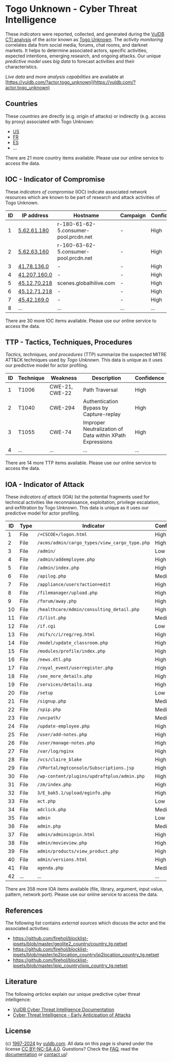 # Togo Unknown - Cyber Threat Intelligence

These _indicators_ were reported, collected, and generated during the [VulDB CTI analysis](https://vuldb.com/?kb.cti) of the actor known as [Togo Unknown](https://vuldb.com/?actor.togo_unknown). The _activity monitoring_ correlates data from social media, forums, chat rooms, and darknet markets. It helps to determine associated actors, specific activities, expected intentions, emerging research, and ongoing attacks. Our unique _predictive model_ uses _big data_ to forecast activities and their characteristics.

_Live data_ and more _analysis capabilities_ are available at [https://vuldb.com/?actor.togo_unknown](https://vuldb.com/?actor.togo_unknown)

## Countries

These _countries_ are directly (e.g. origin of attacks) or indirectly (e.g. access by proxy) associated with Togo Unknown:

* [US](https://vuldb.com/?country.us)
* [FR](https://vuldb.com/?country.fr)
* [ES](https://vuldb.com/?country.es)
* ...

There are 21 more country items available. Please use our online service to access the data.

## IOC - Indicator of Compromise

These _indicators of compromise_ (IOC) indicate associated network resources which are known to be part of research and attack activities of Togo Unknown.

ID | IP address | Hostname | Campaign | Confidence
-- | ---------- | -------- | -------- | ----------
1 | [5.62.61.180](https://vuldb.com/?ip.5.62.61.180) | r-180-61-62-5.consumer-pool.prcdn.net | - | High
2 | [5.62.63.160](https://vuldb.com/?ip.5.62.63.160) | r-160-63-62-5.consumer-pool.prcdn.net | - | High
3 | [41.78.136.0](https://vuldb.com/?ip.41.78.136.0) | - | - | High
4 | [41.207.160.0](https://vuldb.com/?ip.41.207.160.0) | - | - | High
5 | [45.12.70.218](https://vuldb.com/?ip.45.12.70.218) | scenes.globalhilive.com | - | High
6 | [45.12.71.218](https://vuldb.com/?ip.45.12.71.218) | - | - | High
7 | [45.42.169.0](https://vuldb.com/?ip.45.42.169.0) | - | - | High
8 | ... | ... | ... | ...

There are 30 more IOC items available. Please use our online service to access the data.

## TTP - Tactics, Techniques, Procedures

_Tactics, techniques, and procedures_ (TTP) summarize the suspected MITRE ATT&CK techniques used by _Togo Unknown_. This data is unique as it uses our predictive model for actor profiling.

ID | Technique | Weakness | Description | Confidence
-- | --------- | -------- | ----------- | ----------
1 | T1006 | CWE-21, CWE-22 | Path Traversal | High
2 | T1040 | CWE-294 | Authentication Bypass by Capture-replay | High
3 | T1055 | CWE-74 | Improper Neutralization of Data within XPath Expressions | High
4 | ... | ... | ... | ...

There are 14 more TTP items available. Please use our online service to access the data.

## IOA - Indicator of Attack

These _indicators of attack_ (IOA) list the potential fragments used for technical activities like reconnaissance, exploitation, privilege escalation, and exfiltration by Togo Unknown. This data is unique as it uses our predictive model for actor profiling.

ID | Type | Indicator | Confidence
-- | ---- | --------- | ----------
1 | File | `/+CSCOE+/logon.html` | High
2 | File | `/acms/admin/cargo_types/view_cargo_type.php` | High
3 | File | `/admin/` | Low
4 | File | `/admin/addemployee.php` | High
5 | File | `/admin/index.php` | High
6 | File | `/apilog.php` | Medium
7 | File | `/appliance/users?action=edit` | High
8 | File | `/filemanager/upload.php` | High
9 | File | `/forum/away.php` | High
10 | File | `/healthcare/Admin/consulting_detail.php` | High
11 | File | `/I/list.php` | Medium
12 | File | `/if.cgi` | Low
13 | File | `/mifs/c/i/reg/reg.html` | High
14 | File | `/model/update_classroom.php` | High
15 | File | `/modules/profile/index.php` | High
16 | File | `/news.dtl.php` | High
17 | File | `/royal_event/userregister.php` | High
18 | File | `/see_more_details.php` | High
19 | File | `/services/details.asp` | High
20 | File | `/setup` | Low
21 | File | `/signup.php` | Medium
22 | File | `/spip.php` | Medium
23 | File | `/uncpath/` | Medium
24 | File | `/update-employee.php` | High
25 | File | `/user/add-notes.php` | High
26 | File | `/user/manage-notes.php` | High
27 | File | `/var/log/nginx` | High
28 | File | `/vcs/claire_blake` | High
29 | File | `/VPortal/mgtconsole/Subscriptions.jsp` | High
30 | File | `/wp-content/plugins/updraftplus/admin.php` | High
31 | File | `/zm/index.php` | High
32 | File | `3/E_bak5.1/upload/eginfo.php` | High
33 | File | `act.php` | Low
34 | File | `adclick.php` | Medium
35 | File | `admin` | Low
36 | File | `admin.php` | Medium
37 | File | `admin/adminsignin.html` | High
38 | File | `admin/movieview.php` | High
39 | File | `admin/products/view_product.php` | High
40 | File | `admin/versions.html` | High
41 | File | `agenda.php` | Medium
42 | ... | ... | ...

There are 358 more IOA items available (file, library, argument, input value, pattern, network port). Please use our online service to access the data.

## References

The following list contains _external sources_ which discuss the actor and the associated activities:

* https://github.com/firehol/blocklist-ipsets/blob/master/geolite2_country/country_tg.netset
* https://github.com/firehol/blocklist-ipsets/blob/master/ip2location_country/ip2location_country_tg.netset
* https://github.com/firehol/blocklist-ipsets/blob/master/ipip_country/ipip_country_tg.netset

## Literature

The following _articles_ explain our unique predictive cyber threat intelligence:

* [VulDB Cyber Threat Intelligence Documentation](https://vuldb.com/?kb.cti)
* [Cyber Threat Intelligence - Early Anticipation of Attacks](https://www.scip.ch/en/?labs.20201022)

## License

(c) [1997-2024](https://vuldb.com/?kb.changelog) by [vuldb.com](https://vuldb.com/?kb.about). All data on this page is shared under the license [CC BY-NC-SA 4.0](https://creativecommons.org/licenses/by-nc-sa/4.0/). Questions? Check the [FAQ](https://vuldb.com/?kb.faq), read the [documentation](https://vuldb.com/?kb) or [contact us](https://vuldb.com/?contact)!
